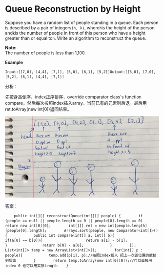 # Queue Reconstruction by Height

Suppose you have a random list of people standing in a queue. Each person is described by a pair of integers`(h, k)`, where`h`is the height of the person and`k`is the number of people in front of this person who have a height greater than or equal to`h`. Write an algorithm to reconstruct the queue.

**Note:**  
The number of people is less than 1,100.

**Example**

```text
Input:[[7,0], [4,4], [7,1], [5,0], [6,1], [5,2]]Output:[[5,0], [7,0], [5,2], [6,1], [4,4], [7,1]]
```

分析：

先按身高倒序，index正序排序，override comparator class's function compare。然后每次按照index插入array。当前已有的元素则后退。最后用 ret.toArray\(new int\[0\]\)返回结果。

![](../.gitbook/assets/queue-reconstruction-by-height.jpg)

答案：

```text
    public int[][] reconstructQueue(int[][] people) {        if (people == null || people.length == 0 || people[0].length == 0)            return new int[0][0];        int[][] ret = new int[people.length][people[0].length];        Arrays.sort(people, new Comparator<int[]>(){            public int compare(int[] a, int[] b){                if(a[0] == b[0]){                    return a[1] - b[1];                }                return b[0] - a[0];            }        });        List<int[]> temp = new ArrayList<int[]>();        for(int[] p : people){            temp.add(p[1], p);//按照Index插入 把上一次该位置的数挤到后面        }        return temp.toArray(new int[0][0]);//可以直接用index 0 也可以用实际length    }
```

